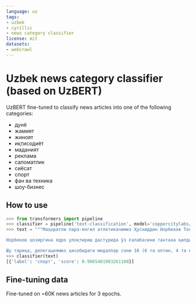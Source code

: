```yaml
---
language: uz
tags:
- uzbek
- cyrillic
- news category classifier
license: mit
datasets:
- webcrawl
---
```


# Uzbek news category classifier (based on UzBERT)

UzBERT fine-tuned to classify news articles into one of the following
categories:

- дунё
- жамият
- жиноят
- иқтисодиёт
- маданият
- реклама
- саломатлик
- сиёсат
- спорт
- фан ва техника
- шоу-бизнес

## How to use

```python
>>> from transformers import pipeline
>>> classifier = pipeline('text-classification', model='coppercitylabs/uzbek-news-category-classifier')
>>> text = """Маҳоратли пара-енгил атлетикачимиз Ҳусниддин Норбеков Токио-2020 Паралимпия ўйинларида ғалаба қозониб, делегациямиз ҳисобига навбатдаги олтин медални келтирди. Бу ҳақда МОҚ хабар берди.

Норбеков ҳозиргина ядро улоқтириш дастурида ўз ғалабасини тантана қилди. Ушбу машқда вакилимиз 16:13 метр натижа билан энг яхши кўрсаткични қайд этди.

Шу тариқа, делегациямиз ҳисобидаги медаллар сони 16 (6 та олтин, 4 та кумуш ва 6 та бронза) тага етди. Кейинги кун дастурларида иштирок этадиган ҳамюртларимизга омад тилаб қоламиз!﻿"""
>>> classifier(text)
[{'label': 'спорт', 'score': 0.9865401983261108}]
```

## Fine-tuning data
Fine-tuned on ~60K news articles for 3 epochs.
